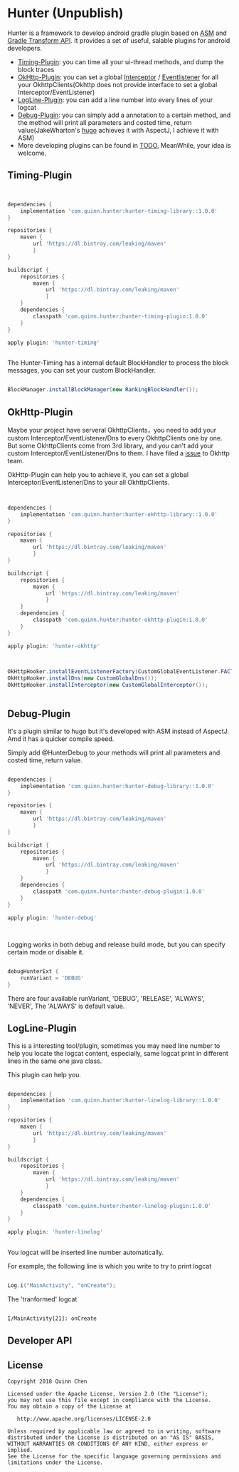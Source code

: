 # Hunter (Unpublish)

Hunter is a framework to develop android gradle plugin based on 
[ASM](https://asm.ow2.io/) and [Gradle Transform API](http://tools.android.com/tech-docs/new-build-system/transform-api).
It provides a set of useful, salable plugins for android developers.

 + [Timing-Plugin](#timing-plugin): you can time all your ui-thread methods, and dump the block traces
 + [OkHttp-Plugin](#okhttp-plugin): you can set a global [Interceptor](https://github.com/square/okhttp/wiki/Interceptors) / [Eventlistener](https://github.com/square/okhttp/wiki/Events) 
 for all your OkhttpClients(Okhttp does not provide interface to set a global Interceptor/EventListener)
 + [LogLine-Plugin](#logline-plugin): you can add a line number into every lines of your logcat
 + [Debug-Plugin](#debug-plugin): you can simply add a annotation to a certain method, and the method will print all parameters and costed time, return value(JakeWharton's [hugo](https://github.com/JakeWharton/hugo)
 achieves it with AspectJ, I achieve it with ASM)
 + More developing plugins can be found in [TODO](https://github.com/Leaking/Hunter/blob/master/TODO.md), MeanWhile, your idea is welcome.

## Timing-Plugin




```groovy


dependencies {
    implementation 'com.quinn.hunter:hunter-timing-library::1.0.0'
}

repositories {
    maven {
        url 'https://dl.bintray.com/leaking/maven'
        }
}

buildscript {
    repositories {
        maven {
            url 'https://dl.bintray.com/leaking/maven'
            }
    }
    dependencies {
        classpath 'com.quinn.hunter:hunter-timing-plugin:1.0.0'
    }
}

apply plugin: 'hunter-timing'
    
```

The Hunter-Timing has a internal default BlockHandler to process
the block messages, you can set your custom BlockHandler.

```java

BlockManager.installBlockManager(new RankingBlockHandler());

```


## OkHttp-Plugin

Maybe your project have serveral OkhttpClients，you need to add your custom Interceptor/EventListener/Dns 
to every OkhttpClients one by one. But some OkhttpClients come from 3rd library, and you can't add
 your custom Interceptor/EventListener/Dns to them. I have filed a [issue](https://github.com/square/okhttp/issues/4228) to Okhttp team.
 
OkHttp-Plugin can help you to achieve it, you can set a global Interceptor/EventListener/Dns to your all
OkhttpClients.


```groovy


dependencies {
    implementation 'com.quinn.hunter:hunter-okhttp-library::1.0.0'
}

repositories {
    maven {
        url 'https://dl.bintray.com/leaking/maven'
        }
}

buildscript {
    repositories {
        maven {
            url 'https://dl.bintray.com/leaking/maven'
            }
    }
    dependencies {
        classpath 'com.quinn.hunter:hunter-okhttp-plugin:1.0.0'
    }
}

apply plugin: 'hunter-okhttp'
    
```


```java

OkHttpHooker.installEventListenerFactory(CustomGlobalEventListener.FACTORY);
OkHttpHooker.installDns(new CustomGlobalDns());
OkHttpHooker.installInterceptor(new CustomGlobalInterceptor());
        
```



## Debug-Plugin

It's a plugin similar to hugo but it's developed with ASM instead of AspectJ. Amd it has a
quicker compile speed.

Simply add @HunterDebug to your methods will print all parameters and costed time, return value.



```groovy

dependencies {
    implementation 'com.quinn.hunter:hunter-debug-library::1.0.0'
}

repositories {
    maven {
        url 'https://dl.bintray.com/leaking/maven'
        }
}

buildscript {
    repositories {
        maven {
            url 'https://dl.bintray.com/leaking/maven'
            }
    }
    dependencies {
        classpath 'com.quinn.hunter:hunter-debug-plugin:1.0.0'
    }
}

apply plugin: 'hunter-debug'
    
    


```

Logging works in both debug and release build mode, but you can specify certain mode or disable it.

```groovy

debugHunterExt {
    runVariant = 'DEBUG'
}

``` 

There are four available runVariant, 'DEBUG', 'RELEASE', 'ALWAYS', 'NEVER', The 'ALWAYS' is default value.


## LogLine-Plugin

This is a interesting tool/plugin, sometimes you may need line number to help you locate the logcat content,
especially, same logcat print in different lines in the same one java class.

This plugin can help you.


```groovy

dependencies {
    implementation 'com.quinn.hunter:hunter-linelog-library::1.0.0'
}

repositories {
    maven {
        url 'https://dl.bintray.com/leaking/maven'
        }
}

buildscript {
    repositories {
        maven {
            url 'https://dl.bintray.com/leaking/maven'
            }
    }
    dependencies {
        classpath 'com.quinn.hunter:hunter-linelog-plugin:1.0.0'
    }
}

apply plugin: 'hunter-linelog'
    
```

You logcat will be inserted line number automatically.


For example, the following line is which you write to try to print logcat

```java

Log.i("MainActivity", "onCreate");

```
The 'tranformed' logcat

```xml

I/MainActivity[21]: onCreate

```  



## Developer API



## License


    Copyright 2018 Quinn Chen

    Licensed under the Apache License, Version 2.0 (the "License");
    you may not use this file except in compliance with the License.
    You may obtain a copy of the License at

       http://www.apache.org/licenses/LICENSE-2.0

    Unless required by applicable law or agreed to in writing, software
    distributed under the License is distributed on an "AS IS" BASIS,
    WITHOUT WARRANTIES OR CONDITIONS OF ANY KIND, either express or implied.
    See the License for the specific language governing permissions and
    limitations under the License.